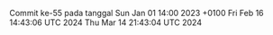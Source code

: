Commit ke-55 pada tanggal Sun Jan 01 14:00 2023 +0100
Fri Feb 16 14:43:06 UTC 2024
Thu Mar 14 21:43:04 UTC 2024

